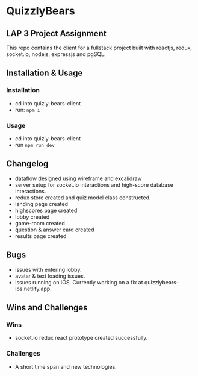# QuizzlyBears
## LAP 3 Project Assignment
This repo contains the client for a fullstack project built with reactjs, redux, socket.io, nodejs, expressjs and pgSQL.


## Installation & Usage
### Installation
- cd into quizly-bears-client
- run: `npm i`

### Usage
- cd into quizly-bears-client
- run `npm run dev`

## Changelog
- dataflow designed using wireframe and excalidraw
- server setup for socket.io interactions and high-score database interactions.
- redux store created and quiz model class constructed.
- landing page created
- highscores page created
- lobby created
- game-room created
- question & answer card created
- results page created

## Bugs
- issues with entering lobby.
- avatar & text loading issues.
- issues running on IOS. Currently working on a fix at quizzlybears-ios.netlify.app.


## Wins and Challenges
### Wins
- socket.io redux react prototype created successfully.

### Challenges
- A short time span and new technologies.
